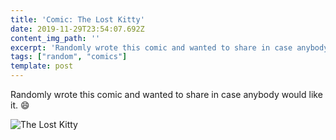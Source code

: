 ```yaml
---
title: 'Comic: The Lost Kitty'
date: 2019-11-29T23:54:07.692Z
content_img_path: ''
excerpt: 'Randomly wrote this comic and wanted to share in case anybody would like it. '
tags: ["random", "comics"]
template: post
---
```

Randomly wrote this comic and wanted to share in case anybody would like it. 😄

![The Lost Kitty](/images/img_5168.png "The Lost Kitty Comics")
